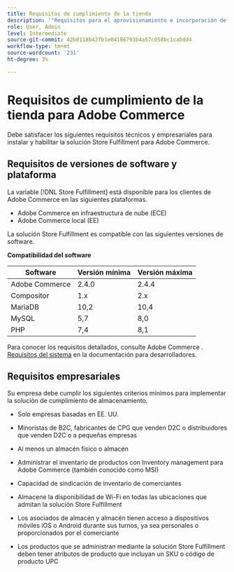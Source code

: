 ```yaml
---
title: Requisitos de cumplimiento de la tienda
description: '"Requisitos para el aprovisionamiento e incorporación de la variable [!DNL Store Fulfillment solution]."'
role: User, Admin
level: Intermediate
source-git-commit: 42b0118b427b1e04186793b4a57c058bc1cabdd4
workflow-type: tm+mt
source-wordcount: '231'
ht-degree: 3%

---
```



# Requisitos de cumplimiento de la tienda para Adobe Commerce

Debe satisfacer los siguientes requisitos técnicos y empresariales para instalar y habilitar la solución Store Fulfillment para Adobe Commerce.

## Requisitos de versiones de software y plataforma

La variable [!DNL Store Fulfillment] está disponible para los clientes de Adobe Commerce en las siguientes plataformas.

* Adobe Commerce en infraestructura de nube (ECE)
* Adobe Commerce local (EE)

La solución Store Fulfillment es compatible con las siguientes versiones de software.

**Compatibilidad del software**

| **Software** | **Versión mínima** | **Versión máxima** |
|----------------|---------------------|---------------------|
| Adobe Commerce | 2.4.0 | 2.4.4 |
| Compositor | 1.x | 2.x |
| MariaDB | 10,2 | 10,4 |
| MySQL | 5,7 | 8,0 |
| PHP | 7,4 | 8,1 |

Para conocer los requisitos detallados, consulte Adobe Commerce . [Requisitos del sistema](https://devdocs.magento.com/guides/v2.4/install-gde/system-requirements.html) en la documentación para desarrolladores.

## Requisitos empresariales

Su empresa debe cumplir los siguientes criterios mínimos para implementar la solución de cumplimiento de almacenamiento.

* Solo empresas basadas en EE. UU.

* Minoristas de B2C, fabricantes de CPG que venden D2C o distribuidores que venden D2C o a pequeñas empresas

* Al menos un almacén físico o almacén

* Administrar el inventario de productos con Inventory management para Adobe Commerce (también conocido como MSI)

* Capacidad de sindicación de inventario de comerciantes

* Almacene la disponibilidad de Wi-Fi en todas las ubicaciones que admitan la solución Store Fulfillment

* Los asociados de almacén y almacén tienen acceso a dispositivos móviles iOS o Android durante sus turnos, ya sea personales o proporcionados por el comerciante

* Los productos que se administran mediante la solución Store Fulfillment deben tener atributos de producto que incluyan un SKU o código de producto UPC
